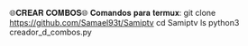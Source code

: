 🌐𝐂𝐑𝐄𝐀𝐑 𝐂𝐎𝐌𝐁𝐎𝐒🌐
𝐂𝐨𝐦𝐚𝐧𝐝𝐨𝐬 𝐩𝐚𝐫𝐚 𝐭𝐞𝐫𝐦𝐮𝐱:
git clone https://github.com/Samael93t/Samiptv
cd Samiptv
ls
python3 creador_d_combos.py
